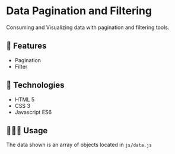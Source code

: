 # Data Pagination and Filtering

Consuming and Visualizing data with pagination and filtering tools.

## 📄 Features

- Pagination
- Filter

## 🔨 Technologies

- HTML 5
- CSS 3
- Javascript ES6

## 👨🏻‍💻 Usage

The data shown is an array of objects located in `js/data.js`
